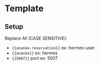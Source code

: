 # Template

## Setup
Replace All (CASE SENSITIVE):
- `{{ananke-reservation}}` ex: hermes-user
- `{{ananke}}` ex: hermes
- `{{5007}}` port ex: 5007